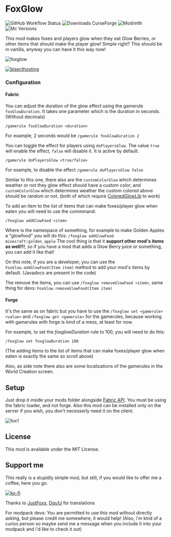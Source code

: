 # FoxGlow
![GitHub Workflow Status](https://img.shields.io/github/workflow/status/Emafire003/FoxGlow/build?style=flat-square)
![Downloads CurseForge](https://cf.way2muchnoise.eu/full_foxglow_downloads.svg?badge_style=flat)
![Modrinth](https://img.shields.io/modrinth/dt/foxglow?color=green&label=Modrinth%20downloads&style=flat-square)
![Mc Versions](https://cf.way2muchnoise.eu/versions/Minecraft%20versions_foxglow_all.svg?badge_style=flat)

This mod makes foxes and players glow when they eat Glow Berries, or other items that should make the player glow! Simple right? This should be in vanilla, anyway you can have it this way now!

![foxglow](https://user-images.githubusercontent.com/29462910/153724910-88b14423-4768-4f78-b801-4142d1dffbe9.gif)

[![bisecthosting](https://www.bisecthosting.com/partners/custom-banners/e9c85d2a-cafa-4e2f-98bf-4f62bd9e951c.png)](https://www.bisecthosting.com/LightDev)

### Configuration
#### Fabric
You can adjust the duration of the glow effect using the gamerule `foxGlowDuration`. It takes one parameter which is the duration in seconds. (Without decimals)

`/gamerule foxGlowDuration <duration>`

For example, 2 seconds would be
`/gamerule foxGlowDuration 2`

You can toggle the effect for players using `doPlayersGlow`. The value `true` will enable the effect, `false` will disable it. It is active by default.

`/gamerule doPlayersGlow <true/false>`

For example, to disable the effect
`/gamerule doPlayersGlow false`

Similar to this one, there also are the `customColorGlow` which determines weather or not they glow effect should have a custom color, and `customColorGlow` which determines weather the custom colored above should be random or not. (both of which require [ColoredGlowLib](https://www.curseforge.com/minecraft/mc-mods/coloredglowlib) to work)

To add an item to the list of items that can make foxes/player glow when eaten you will need to use the commmand:

`/foxglow addGlowFood <item>`

Where <item> is the namespace of something, for example to make Golden Apples a "glowfood" you will do this: `/foxglow addGlowFood minecraft:golden_apple`
The cool thing is that it **support other mod's items as well!!!**, so if you have a mod that adds a Glow Berry juice or something, you can add it like that!

On this note, if you are a developer, you can use the `FoxGlow.addGlowFood(Item item)` method to add your mod's items by default. (Javadocs are present in the code)

The remove the items, you can use `/foxglow removeGlowFood <item>`, same thing for devs: `FoxGlow.removeGlowFood(Item item)`

#### Forge
It's the same as on fabric but you have to use the `/foxglow set <gamerule> <value>` and `/foxglow get <gamerule>` for the gamerules, because working with gamerules with forge is kind of a mess, at least for now.

For example, to set the *foxglowDuration* rule to 100, you will need to do this:

`/foxglow set foxglowDuration 100`

(The adding items to the list of items that can make foxes/player glow when eaten is exactly the same so scroll above)

Also, as side note there also are some localizations of the gamerules in the World Creation screen.

## Setup

Just drop it inside your mods folder alongside [Fabric API](https://www.curseforge.com/minecraft/mc-mods/fabric-api).
You must be using the fabric loader, and not forge.
Also this mod can be installed only on the server if you wish, you don't necesserly need it on the client.

![fox1](https://user-images.githubusercontent.com/29462910/152815217-8ca8abcf-2dfe-4c20-8235-84013a047c1e.png)

## License

This mod is available under the MIT License.

## Support me
This really is a stupidly simple mod, but still, if you would like to offer me a coffee, here you go.

[![ko-fi](https://ko-fi.com/img/githubbutton_sm.svg)](https://ko-fi.com/S6S88307C)

Thanks to [JustFoxx](https://github.com/JustFoxx), [Dqu1J](https://github.com/Dqu1J) for translations

For modpack devs: You are permitted to use this mod without directly asking, but please credit me somewhere, it would help! (Also, i'm kind of a curios person so maybe send me a message when you include it into your modpack and i'd like to check it out)
